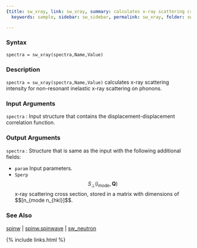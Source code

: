 ```yaml
---
{title: sw_xray, link: sw_xray, summary: calculates x-ray scattering cross section,
  keywords: sample, sidebar: sw_sidebar, permalink: sw_xray, folder: swfiles, mathjax: 'true'}

---
```

  
### Syntax
  
`spectra = sw_xray(spectra,Name,Value)`
  
### Description
  
`spectra = sw_xray(spectra,Name,Value)` calculates x-ray scattering
intensity for non-resonant inelastic x-ray scattering on phonons.
   
  
### Input Arguments
  
`spectra`
: Input structure that contains the displacement-displacement
  correlation function.
  
### Output Arguments
  
`spectra`
: Structure that is same as the input with the following additional
  fields:
  * `param`   Input parameters.
  * `Sperp`   $$S_\perp(i_{mode},\mathbf{Q})$$ x-ray scattering cross
              section, stored in a matrix with dimensions of
              $$[n_{mode n_{hkl}]$$.
  
### See Also
  
[spinw](spinw) \| [spinw.spinwave](spinw_spinwave) \| [sw_neutron](sw_neutron)
 

{% include links.html %}
